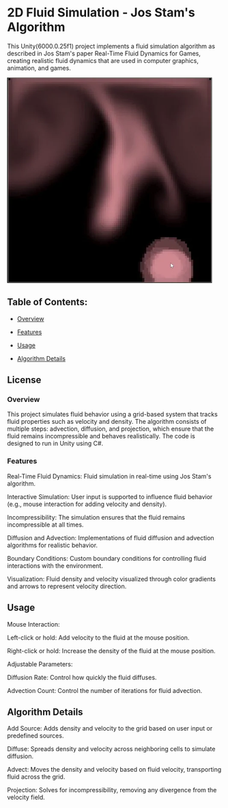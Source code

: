 # 2D Fluid Simulation - Jos Stam's Algorithm


This Unity(6000.0.25f1) project implements a fluid simulation algorithm as described in Jos Stam's paper Real-Time Fluid Dynamics for Games, creating realistic fluid dynamics that are used in computer graphics, animation, and games.


![fluidsim](https://github.com/ardaozler/2D-Fluid-Sim/blob/main/Gifs/Jv0xM2IEl4glcCKtQh.gif)


## Table of Contents:
- [Overview](#overview)

- [Features](#features)

- [Usage](#usage)

- [Algorithm Details](#algoritm-details)

## License

### Overview
This project simulates fluid behavior using a grid-based system that tracks fluid properties such as velocity and density. The algorithm consists of multiple steps: advection, diffusion, and projection, which ensure that the fluid remains incompressible and behaves realistically. The code is designed to run in Unity using C#.

### Features
Real-Time Fluid Dynamics: Fluid simulation in real-time using Jos Stam's algorithm.

Interactive Simulation: User input is supported to influence fluid behavior (e.g., mouse interaction for adding velocity and density).

Incompressibility: The simulation ensures that the fluid remains incompressible at all times.

Diffusion and Advection: Implementations of fluid diffusion and advection algorithms for realistic behavior.

Boundary Conditions: Custom boundary conditions for controlling fluid interactions with the environment.

Visualization: Fluid density and velocity visualized through color gradients and arrows to represent velocity direction.


## Usage
Mouse Interaction:

Left-click or hold: Add velocity to the fluid at the mouse position.

Right-click or hold: Increase the density of the fluid at the mouse position.

Adjustable Parameters:

Diffusion Rate: Control how quickly the fluid diffuses.

Advection Count: Control the number of iterations for fluid advection.



## Algorithm Details
Add Source: Adds density and velocity to the grid based on user input or predefined sources.

Diffuse: Spreads density and velocity across neighboring cells to simulate diffusion.

Advect: Moves the density and velocity based on fluid velocity, transporting fluid across the grid.

Projection: Solves for incompressibility, removing any divergence from the velocity field.
